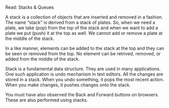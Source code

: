 Read: Stacks & Queues

A stack is a collection of objects that are inserted and removed in a fashion. The name “stack” is derived from a stack of plates. So, when we need a plate, we take (pop) from the top of the stack and when we want to add a plate we put (push) it at the top as well. We cannot add or remove a plate at the middle of the stack.

In a like manner, elements can be added to the stack at the top and they can be seen or removed from the top. No element can be retrived, removed, or added from the middle of the stack.

Stack is a fundamental data structure. They are used in many applications. One such application is undo mechanism in text editors. All the changes are stored in a stack. When you undo something, it pops the most recent action. When you make changes, it pushes changes onto the stack.

You must have also observed the Back and Forward buttons on browsers. These are also performed using stacks.